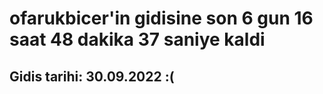 # ofarukbicer'in gidisine son 6 gun 16 saat 48 dakika 37 saniye kaldi

## Gidis tarihi: 30.09.2022 :(